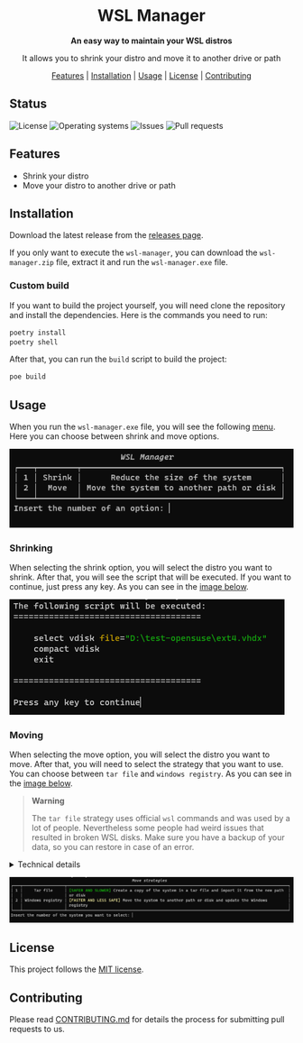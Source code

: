 <div align="center">

# WSL Manager

**An easy way to maintain your WSL distros**

It allows you to shrink your distro and move it to another drive or path

[Features](#features) |
[Installation](#installation) |
[Usage](#usage) |
[License](#license) |
[Contributing](#contributing)

</div>

## Status
<img alt="License" src="https://img.shields.io/github/license/LorhanSohaky/wsl-manager?style=flat-square">
<img src="https://img.shields.io/badge/OS-windows-blue??style=flat&logo=Windows&logoColor=b0c0c0&labelColor=363D44&style=flat-square" alt="Operating systems"/>
<img alt="Issues" src="https://img.shields.io/github/issues/LorhanSohaky/wsl-manager?style=flat-square">
<img alt="Pull requests" src="https://img.shields.io/github/issues-pr/LorhanSohaky/wsl-manager?style=flat-square">

## Features

- Shrink your distro
- Move your distro to another drive or path

## Installation

Download the latest release from the [releases page](https://github.com/LorhanSohaky/wsl-manager/releases/latest).

If you only want to execute the `wsl-manager`, you can download the `wsl-manager.zip` file, extract it and run the `wsl-manager.exe` file.

### Custom build

If you want to build the project yourself, you will need clone the repository and install the dependencies. Here is the commands you need to run:

```bash
poetry install
poetry shell
```

After that, you can run the `build` script to build the project:

```bash
poe build
```


## Usage

When you run the `wsl-manager.exe` file, you will see the following [menu](#main-menu). Here you can choose between shrink and move options.

<a name="main-menu">![Main menu](docs/img/main-menu.png)</a>

### Shrinking

When selecting the shrink option, you will select the distro you want to shrink. After that, you will see the script that will be executed. If you want to continue, just press any key. As you can see in the [image below](#srink-script).

<a name="srink-script">![Shrink script](docs/img/shrink-script.png)</a>

### Moving

When selecting the move option, you will select the distro you want to move. After that, you will need to select the strategy that you want to use. You can choose between `tar file` and `windows registry`. As you can see in the [image below](#move-strategies).


> **Warning**
>
> The `tar file` strategy uses official `wsl` commands and was used by a lot of people. Nevertheless some people had weird issues that resulted in broken WSL disks.
> Make sure you have a backup of your data, so you can restore in case of an error.

<details><summary>Technical details</summary>
<p>

If you choose `tar file`, internally the code will run `wsl` commands to `export` the distro to a tar file and then `import` the distro from the tar file into the new path. Finally, some `windows registry` keys will be changed to keep the same default user.

If you choose `windows registry`, the code will move the `ext4.vhdx` file to the new path and change the `windows registry` keys that point to the distro path. This is the fastest way to move the distro, **but it should be used at your own risk** because it not used by default by the `wsl`. Finally, some `windows registry` keys will be changed to keep the same default user.
</p>
</details>

<a name="move-strategies">![Move strategies](docs/img/move-strategies.png)</a>

## License

This project follows the [MIT license](LICENSE.md).

## Contributing

Please read [CONTRIBUTING.md](CONTRIBUTING.md) for details the process for submitting pull requests to us.
